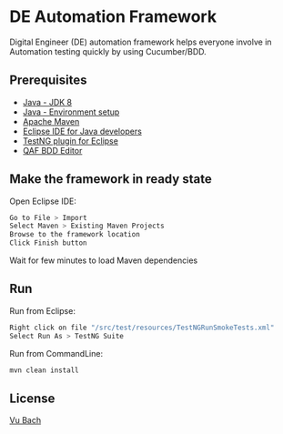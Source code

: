 # DE Automation Framework

Digital Engineer (DE) automation framework helps everyone involve in Automation testing quickly by using Cucumber/BDD.

## Prerequisites

- [Java - JDK 8](https://www.oracle.com/java/technologies/javase/javase-jdk8-downloads.html)
- [Java - Environment setup](https://javatutorial.net/set-java-home-windows-10)
- [Apache Maven](https://www.baeldung.com/install-maven-on-windows-linux-mac)
- [Eclipse IDE for Java developers](https://www.eclipse.org/downloads/)
- [TestNG plugin for Eclipse](https://www.lambdatest.com/blog/how-to-install-testng-in-eclipse-step-by-step-guide/)
- [QAF BDD Editor](https://marketplace.eclipse.org/content/qaf-bdd-editors)

## Make the framework in ready state

Open Eclipse IDE:

```sh
Go to File > Import
Select Maven > Existing Maven Projects
Browse to the framework location
Click Finish button
```

Wait for few minutes to load Maven dependencies

## Run

Run from Eclipse:

```sh
Right click on file "/src/test/resources/TestNGRunSmokeTests.xml"
Select Run As > TestNG Suite
```

Run from CommandLine:

```sh
mvn clean install
```

## License

[Vu Bach](www.linkedin.com/in/vu-bach-17448a58)
